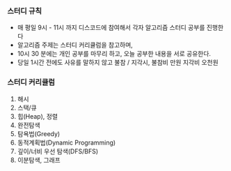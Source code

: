 ### 스터디 규칙

- 매 평일 9시 - 11시 까지 디스코드에 참여해서 각자 알고리즘 스터디 공부를 진행한다
- 알고리즘 주제는 스터디 커리큘럼을 참고하며,
- 10시 30 분에는 개인 공부를 마무리 하고, 오늘 공부한 내용을 서로 공유한다.
- 당일 1시간 전에도 사유를 말하지 않고 불참 / 지각시, 불참비 만원 지각비 오천원

### 스터디 커리큘럼

1. 해시
2. 스택/큐
3. 힙(Heap), 정렬
4. 완전탐색
5. 탐욕법(Greedy)
6. 동적계획법(Dynamic Programming)
7. 깊이/너비 우선 탐색(DFS/BFS)
8. 이분탐색, 그래프
